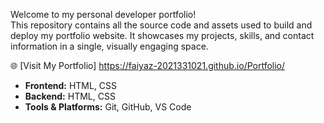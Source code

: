 Welcome to my personal developer portfolio!  
This repository contains all the source code and assets used to build and deploy my portfolio website. It showcases my projects, skills, and contact information in a single, visually engaging space.

🌐 [Visit My Portfolio] https://faiyaz-2021331021.github.io/Portfolio/

- **Frontend:** HTML, CSS
- **Backend:**  HTML, CSS
- **Tools & Platforms:** Git, GitHub, VS Code
